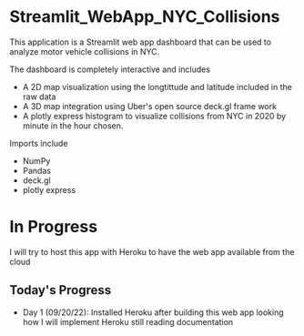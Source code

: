 # Streamlit_WebApp_NYC_Collisions
This application is a Streamlit web app dashboard that can be used to analyze motor vehicle collisions in NYC. 


The dashboard is completely interactive and includes 
- A 2D map visualization using the longtittude and latitude included in the raw data
- A 3D map integration using Uber's open source deck.gl frame work 
- A plotly express histogram to visualize collisions from NYC in 2020 by minute in the hour chosen.

Imports include 
- NumPy
- Pandas
- deck.gl
- plotly express

# In Progress 
I will try to host this app with Heroku to have the web app available from the cloud 
## Today's Progress
- Day 1 (09/20/22): Installed Heroku after building this web app looking how I will implement Heroku still reading documentation 
